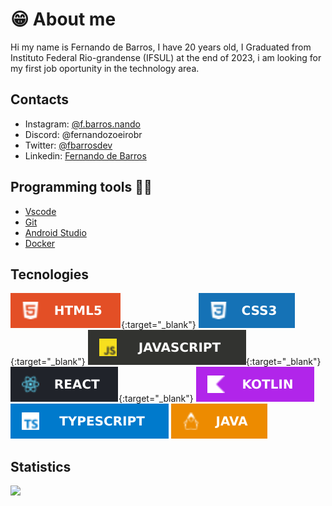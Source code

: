 # 😁 About me

Hi my name is Fernando de Barros, I have 20 years old, I Graduated from Instituto Federal Rio-grandense (IFSUL) at the end of 2023, i am looking for my first job oportunity in the technology area.

## Contacts
- Instagram: [@f.barros.nando](https://www.instagram.com/f.barros.nando/)
- Discord: @fernandozoeirobr
- Twitter: [@fbarrosdev](https://twitter.com/fbarrosdev)
- Linkedin: [Fernando de Barros](https://www.linkedin.com/in/fernando-de-barros-204864241/)

## Programming tools 👨‍💻
  - [Vscode](https://code.visualstudio.com)
  - [Git](https://git-scm.com)
  - [Android Studio](https://developer.android.com/studio)
  - [Docker](https://www.docker.com/)


## Tecnologies
[<img src="./badges/html5-badge.svg"/>](https://developer.mozilla.org/en-US/docs/Glossary/HTML5){:target="_blank"}
[<img src="./badges/css3-badge.svg"/>](https://developer.mozilla.org/en-US/docs/Web/CSS){:target="_blank"}
[<img src="./badges/javascript-badge.svg"/>](https://developer.mozilla.org/en-US/docs/Web/JavaScript){:target="_blank"}
[<img src="./badges/react-badge.svg"/>](https://react.dev/){:target="_blank"}
[<img src="./badges/kotlin-badge.svg"/>](https://kotlinlang.org/)
[<img src="./badges/typescript-badge.svg"/>](https://www.typescriptlang.org)
[<img src="./badges/java-badge.svg"/>](https://www.java.com/pt-BR/)




## Statistics

![](https://github-readme-stats.vercel.app/api/top-langs?username=fernandobarrosd)



